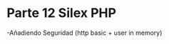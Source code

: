 Parte 12 Silex PHP
=====================================

-Añadiendo Seguridad (http basic + user in memory) 

